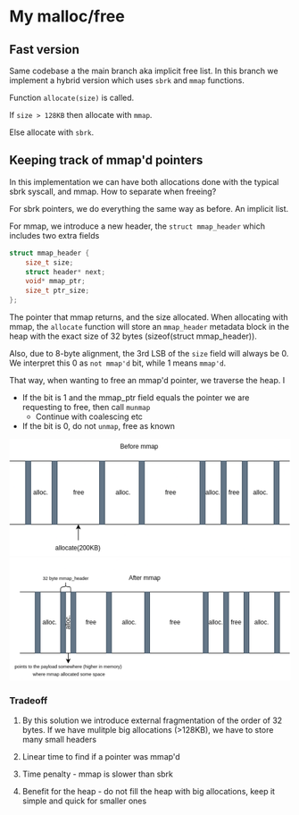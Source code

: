 # My malloc/free

## Fast version

Same codebase a the main branch aka implicit free list. In this branch we implement a hybrid version which uses `sbrk` and `mmap` functions.

Function `allocate(size)` is called.

If `size > 128KB` then allocate with `mmap`.

Else allocate with `sbrk`.

## Keeping track of mmap'd pointers

In this implementation we can have both allocations done with the typical sbrk syscall, and mmap. How to separate when freeing?

For sbrk pointers, we do everything the same way as before. An implicit list.

For mmap, we introduce a new header, the `struct mmap_header` which includes two extra fields

```c
struct mmap_header {
    size_t size;
    struct header* next;
    void* mmap_ptr;
    size_t ptr_size;
};
```

The pointer that mmap returns, and the size allocated. When allocating with mmap, the `allocate` function will store an `mmap_header` metadata block in the heap with the exact size of 32 bytes (sizeof(struct mmap_header)).

Also, due to 8-byte alignment, the 3rd LSB of the `size` field will always be 0. We interpret this 0 as `not mmap'd` bit, while 1 means `mmap'd`. 

That way, when wanting to free an mmap'd pointer, we traverse the heap. I

- If the bit is 1 and the mmap_ptr field equals the pointer we are requesting to free, then call `munmap`
    - Continue with coalescing etc
- If the bit is 0, do not `unmap`, free as known

![alt text](images/beforemmap.png)
![alt text](images/aftermmap.png)


### Tradeoff

1. By this solution we introduce external fragmentation of the order of 32 bytes. If we have mulitple big allocations (>128KB), we have to store many small headers

2. Linear time to find if a pointer was mmap'd

3. Time penalty - mmap is slower than sbrk

4. Benefit for the heap - do not fill the heap with big allocations, keep it simple and quick for smaller ones